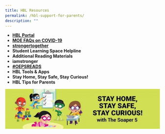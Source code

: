 ```yaml
---
title: HBL Resources
permalink: /hbl-support-for-parents/
description: ""
---
```

<ul>
<li><a href="https://sites.google.com/view/oepshbl/home?pli=1&authuser=3"><strong>HBL Portal</strong></a></li>
<li><a href="https://www.moe.gov.sg/page%20not%20found?item=%2ffaqs-wuhan-coronavirus-infection&user=extranet%5cAnonymous&site=moe-website"><strong>MOE FAQs on COVID-19</strong></a></li>
<li><strong><a href="https://www.flipsnack.com/operaestatepri/back-to-school_-school-website/full-view.html"><strong>strongertogether</strong></a></li>
<li><strong>Student Learning Space Helpline</strong></li>
<li><strong>Additional Reading Materials</strong></li>
<li><strong>iamstronger</strong></li>
<li><a href="https://operaestatepri.moe.edu.sg/book-recommendations/"><strong>#OEPSREADS</strong></a></li>
<li><strong>HBL Tools &amp; Apps</strong></li>
<li><strong>Stay Home, Stay Safe, Stay Curious!</strong></li>
<li><strong>HBL Tips for Parents</strong></li>
</ul>
<img src="/images/hbl.jpg">